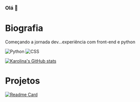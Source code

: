 ### Olá 👋

# Biografia

Começando a jornada dev...experiência com front-end e python

![Python](https://img.shields.io/badge/Python-FFD43B?style=for-the-badge&logo=python&logoColor=blue)
![CSS](https://img.shields.io/badge/CSS3-1572B6?style=for-the-badge&logo=css3&logoColor=white)

[![Karolina's GitHub stats](https://github-readme-stats.vercel.app/api?username=karolinavictoria&theme=radical)](https://github.com/karolinavictoria/github-readme-stats)

# Projetos

[![Readme Card](https://github-readme-stats.vercel.app/api/pin/?username=karolinavictoria&repo=karolinavictoria.github.io)](https://github.com/anuraghazra/github-readme-stats)
